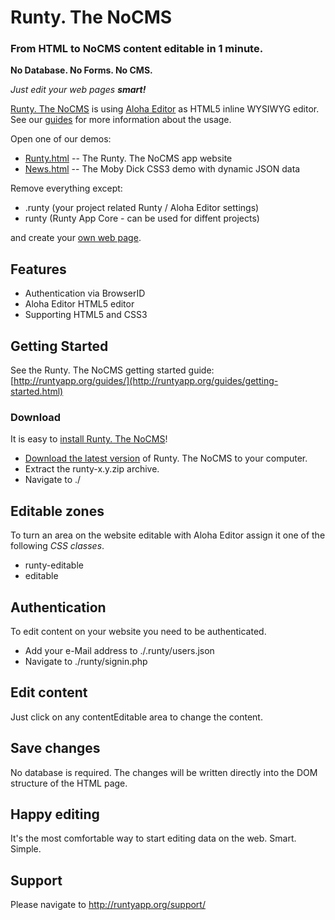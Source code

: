 # Runty. The NoCMS

### From HTML to NoCMS content editable in 1 minute.

**No Database. No Forms. No CMS.**


*Just edit your web pages **smart!***


[Runty. The NoCMS](http://runtyapp.org) is using [Aloha Editor](http://aloha-editor.org) as HTML5 inline WYSIWYG editor.
See our [guides](http://runtyapp.org/guides/) for more information about the usage.


Open one of our demos:
* [Runty.html](./Runty.html) -- The Runty. The NoCMS app website
* [News.html](./CSS3.html) -- The Moby Dick CSS3 demo with dynamic JSON data


Remove everything except:
* .runty (your project related Runty / Aloha Editor settings)
* runty (Runty App Core - can be used for diffent projects)

and create your [own web page](http://runtyapp.org/guides/example.html).



## Features
* Authentication via BrowserID
* Aloha Editor HTML5 editor
* Supporting HTML5 and CSS3



## Getting Started
See the Runty. The NoCMS getting started guide: [http://runtyapp.org/guides/](http://runtyapp.org/guides/getting-started.html)



### Download
It is easy to [install Runty. The NoCMS](http://runtyapp.org/guides/installation.html)!
* [Download the latest version](http://runtyapp.org/guides/installation.html) of Runty. The NoCMS to your computer.
* Extract the runty-x.y.zip archive.
* Navigate to ./




## Editable zones
To turn an area on the website editable with Aloha Editor assign it one of the following *CSS classes*.

* runty-editable
* editable


## Authentication
To edit content on your website you need to be authenticated.

* Add your e-Mail address to ./.runty/users.json
* Navigate to ./runty/signin.php


## Edit content
Just click on any contentEditable area to change the content.


## Save changes
No database is required. The changes will be written directly into the DOM structure of the HTML page.


## Happy editing
It's the most comfortable way to start editing data on the web. Smart. Simple.



## Support
Please navigate to http://runtyapp.org/support/



